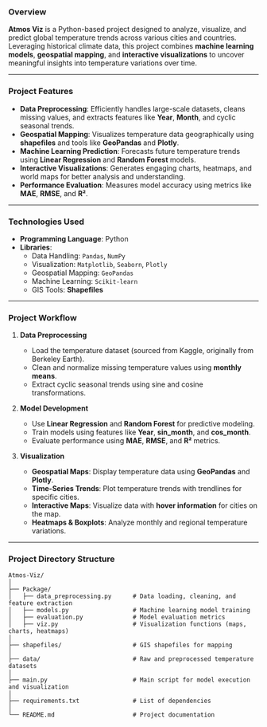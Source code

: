 ### **Overview**
**Atmos Viz** is a Python-based project designed to analyze, visualize, and predict global temperature trends across various cities and countries. Leveraging historical climate data, this project combines **machine learning models**, **geospatial mapping**, and **interactive visualizations** to uncover meaningful insights into temperature variations over time.

---

### **Project Features**
- **Data Preprocessing**: Efficiently handles large-scale datasets, cleans missing values, and extracts features like **Year**, **Month**, and cyclic seasonal trends.
- **Geospatial Mapping**: Visualizes temperature data geographically using **shapefiles** and tools like **GeoPandas** and **Plotly**.
- **Machine Learning Prediction**: Forecasts future temperature trends using **Linear Regression** and **Random Forest** models.
- **Interactive Visualizations**: Generates engaging charts, heatmaps, and world maps for better analysis and understanding.
- **Performance Evaluation**: Measures model accuracy using metrics like **MAE**, **RMSE**, and **R²**.

---

### **Technologies Used**
- **Programming Language**: Python
- **Libraries**:
  - Data Handling: `Pandas`, `NumPy`
  - Visualization: `Matplotlib`, `Seaborn`, `Plotly`
  - Geospatial Mapping: `GeoPandas`
  - Machine Learning: `Scikit-learn`
  - GIS Tools: **Shapefiles**

---

### **Project Workflow**
1. **Data Preprocessing**
   - Load the temperature dataset (sourced from Kaggle, originally from Berkeley Earth).
   - Clean and normalize missing temperature values using **monthly means**.
   - Extract cyclic seasonal trends using sine and cosine transformations.

2. **Model Development**
   - Use **Linear Regression** and **Random Forest** for predictive modeling.
   - Train models using features like **Year**, **sin_month**, and **cos_month**.
   - Evaluate performance using **MAE**, **RMSE**, and **R²** metrics.

3. **Visualization**
   - **Geospatial Maps**: Display temperature data using **GeoPandas** and **Plotly**.
   - **Time-Series Trends**: Plot temperature trends with trendlines for specific cities.
   - **Interactive Maps**: Visualize data with **hover information** for cities on the map.
   - **Heatmaps & Boxplots**: Analyze monthly and regional temperature variations.

---

### **Project Directory Structure**
```plaintext
Atmos-Viz/
│
├── Package/
│   ├── data_preprocessing.py      # Data loading, cleaning, and feature extraction
│   ├── models.py                  # Machine learning model training
│   ├── evaluation.py              # Model evaluation metrics
│   ├── viz.py                     # Visualization functions (maps, charts, heatmaps)
│
├── shapefiles/                    # GIS shapefiles for mapping
│
├── data/                          # Raw and preprocessed temperature datasets
│
├── main.py                        # Main script for model execution and visualization
│
├── requirements.txt               # List of dependencies
│
└── README.md                      # Project documentation

